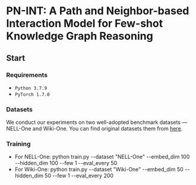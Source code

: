 # PN-INT: A Path and Neighbor-based Interaction Model for Few-shot Knowledge Graph Reasoning

## Start

### Requirements
* ``Python 3.7.9 ``
* ``PyTorch 1.7.0``

### Datasets
We conduct our experiments on two well-adopted benchmark datasets — NELL-One and Wiki-One. 
You can find original datasets them from [here](https://github.com/xwhan/One-shot-Relational-Learning).

### Training
* For NELL-One: python train.py --dataset "NELL-One" --embed_dim 100 --hidden_dim 100 --few 1 --eval_every 50
* For Wiki-One: python train.py --dataset "Wiki-One" --embed_dim 50 --hidden_dim 50 --few 1 --eval_every 200


